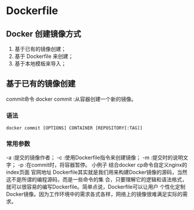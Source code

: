 # Dockerfile

## Docker 创建镜像方式

1. 基于已有的镜像创建；
2. 基于 Dockerfile 来创建；
3. 基于本地模板来导入；

## 基于已有的镜像创建

commit命令
docker commit :从容器创建一个新的镜像。

### 语法

```
docker commit [OPTIONS] CONTAINER [REPOSITORY[:TAG]]
```

### 常用参数

-a :提交的镜像作者；
-c :使用Dockerfile指令来创建镜像；
-m :提交时的说明文字；
-p :在commit时，将容器暂停。
小例子
结合docker cp命令自定义nginx的index页面
官网地址
Dockerfile其实就是我们用来构建Docker镜像的源码，当然这不是所谓的编程源码，而是一些命令的集
合，只要理解它的逻辑和语法格式，就可以很容易的编写Dockerfile。简单点说，Dockerfile可以让用户
个性化定制Docker镜像。因为工作环境中的需求各式各样，网络上的镜像很难满足实际的需求。